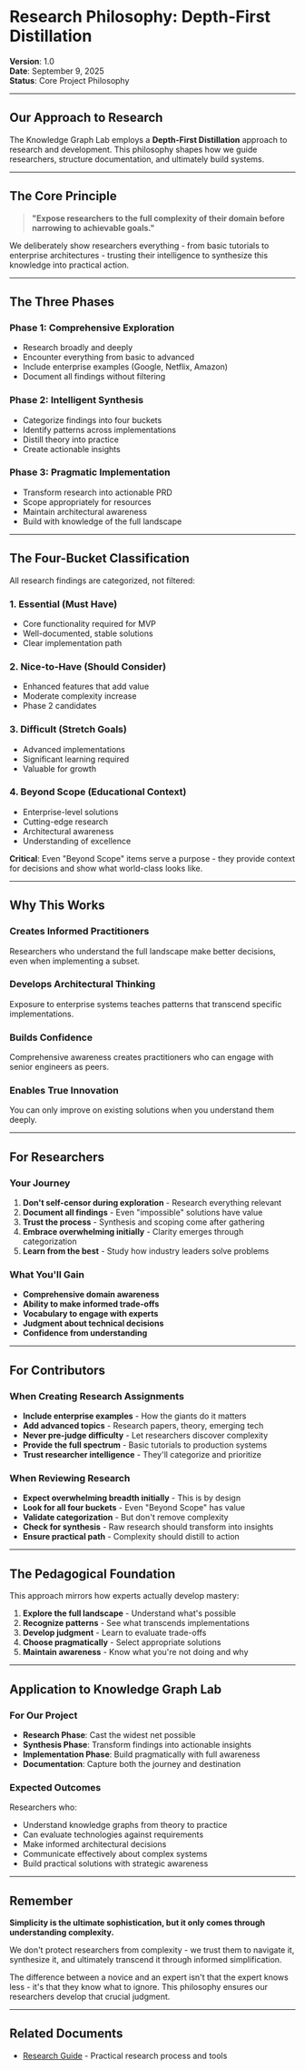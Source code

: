 # Research Philosophy: Depth-First Distillation

**Version**: 1.0  
**Date**: September 9, 2025  
**Status**: Core Project Philosophy

---

## Our Approach to Research

The Knowledge Graph Lab employs a **Depth-First Distillation** approach to research and development. This philosophy shapes how we guide researchers, structure documentation, and ultimately build systems.

---

## The Core Principle

> **"Expose researchers to the full complexity of their domain before narrowing to achievable goals."**

We deliberately show researchers everything - from basic tutorials to enterprise architectures - trusting their intelligence to synthesize this knowledge into practical action.

---

## The Three Phases

### Phase 1: Comprehensive Exploration
- Research broadly and deeply
- Encounter everything from basic to advanced
- Include enterprise examples (Google, Netflix, Amazon)
- Document all findings without filtering

### Phase 2: Intelligent Synthesis
- Categorize findings into four buckets
- Identify patterns across implementations
- Distill theory into practice
- Create actionable insights

### Phase 3: Pragmatic Implementation
- Transform research into actionable PRD
- Scope appropriately for resources
- Maintain architectural awareness
- Build with knowledge of the full landscape

---

## The Four-Bucket Classification

All research findings are categorized, not filtered:

### 1. Essential (Must Have)
- Core functionality required for MVP
- Well-documented, stable solutions
- Clear implementation path

### 2. Nice-to-Have (Should Consider)
- Enhanced features that add value
- Moderate complexity increase
- Phase 2 candidates

### 3. Difficult (Stretch Goals)
- Advanced implementations
- Significant learning required
- Valuable for growth

### 4. Beyond Scope (Educational Context)
- Enterprise-level solutions
- Cutting-edge research
- Architectural awareness
- Understanding of excellence

**Critical**: Even "Beyond Scope" items serve a purpose - they provide context for decisions and show what world-class looks like.

---

## Why This Works

### Creates Informed Practitioners
Researchers who understand the full landscape make better decisions, even when implementing a subset.

### Develops Architectural Thinking
Exposure to enterprise systems teaches patterns that transcend specific implementations.

### Builds Confidence
Comprehensive awareness creates practitioners who can engage with senior engineers as peers.

### Enables True Innovation
You can only improve on existing solutions when you understand them deeply.

---

## For Researchers

### Your Journey

1. **Don't self-censor during exploration** - Research everything relevant
2. **Document all findings** - Even "impossible" solutions have value
3. **Trust the process** - Synthesis and scoping come after gathering
4. **Embrace overwhelming initially** - Clarity emerges through categorization
5. **Learn from the best** - Study how industry leaders solve problems

### What You'll Gain

- **Comprehensive domain awareness**
- **Ability to make informed trade-offs**
- **Vocabulary to engage with experts**
- **Judgment about technical decisions**
- **Confidence from understanding**

---

## For Contributors

### When Creating Research Assignments

- **Include enterprise examples** - How the giants do it matters
- **Add advanced topics** - Research papers, theory, emerging tech
- **Never pre-judge difficulty** - Let researchers discover complexity
- **Provide the full spectrum** - Basic tutorials to production systems
- **Trust researcher intelligence** - They'll categorize and prioritize

### When Reviewing Research

- **Expect overwhelming breadth initially** - This is by design
- **Look for all four buckets** - Even "Beyond Scope" has value
- **Validate categorization** - But don't remove complexity
- **Check for synthesis** - Raw research should transform into insights
- **Ensure practical path** - Complexity should distill to action

---

## The Pedagogical Foundation

This approach mirrors how experts actually develop mastery:

1. **Explore the full landscape** - Understand what's possible
2. **Recognize patterns** - See what transcends implementations
3. **Develop judgment** - Learn to evaluate trade-offs
4. **Choose pragmatically** - Select appropriate solutions
5. **Maintain awareness** - Know what you're not doing and why

---

## Application to Knowledge Graph Lab

### For Our Project

- **Research Phase**: Cast the widest net possible
- **Synthesis Phase**: Transform findings into actionable insights
- **Implementation Phase**: Build pragmatically with full awareness
- **Documentation**: Capture both the journey and destination

### Expected Outcomes

Researchers who:
- Understand knowledge graphs from theory to practice
- Can evaluate technologies against requirements
- Make informed architectural decisions
- Communicate effectively about complex systems
- Build practical solutions with strategic awareness

---

## Remember

**Simplicity is the ultimate sophistication, but it only comes through understanding complexity.**

We don't protect researchers from complexity - we trust them to navigate it, synthesize it, and ultimately transcend it through informed simplification.

The difference between a novice and an expert isn't that the expert knows less - it's that they know what to ignore. This philosophy ensures our researchers develop that crucial judgment.

---

## Related Documents

- [Research Guide](./guide.md) - Practical research process and tools
